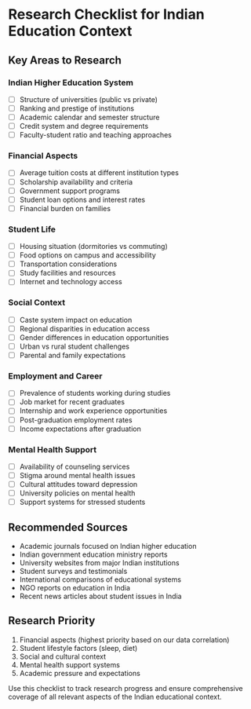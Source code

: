 # Research Checklist for Indian Education Context

## Key Areas to Research

### Indian Higher Education System
- [ ] Structure of universities (public vs private)
- [ ] Ranking and prestige of institutions
- [ ] Academic calendar and semester structure
- [ ] Credit system and degree requirements
- [ ] Faculty-student ratio and teaching approaches

### Financial Aspects
- [ ] Average tuition costs at different institution types
- [ ] Scholarship availability and criteria
- [ ] Government support programs
- [ ] Student loan options and interest rates
- [ ] Financial burden on families

### Student Life
- [ ] Housing situation (dormitories vs commuting)
- [ ] Food options on campus and accessibility
- [ ] Transportation considerations
- [ ] Study facilities and resources
- [ ] Internet and technology access

### Social Context
- [ ] Caste system impact on education
- [ ] Regional disparities in education access
- [ ] Gender differences in education opportunities
- [ ] Urban vs rural student challenges
- [ ] Parental and family expectations

### Employment and Career
- [ ] Prevalence of students working during studies
- [ ] Job market for recent graduates
- [ ] Internship and work experience opportunities
- [ ] Post-graduation employment rates
- [ ] Income expectations after graduation

### Mental Health Support
- [ ] Availability of counseling services
- [ ] Stigma around mental health issues
- [ ] Cultural attitudes toward depression
- [ ] University policies on mental health
- [ ] Support systems for stressed students

## Recommended Sources

- Academic journals focused on Indian higher education
- Indian government education ministry reports
- University websites from major Indian institutions
- Student surveys and testimonials
- International comparisons of educational systems
- NGO reports on education in India
- Recent news articles about student issues in India

## Research Priority
1. Financial aspects (highest priority based on our data correlation)
2. Student lifestyle factors (sleep, diet)
3. Social and cultural context
4. Mental health support systems
5. Academic pressure and expectations

Use this checklist to track research progress and ensure comprehensive coverage of all relevant aspects of the Indian educational context. 